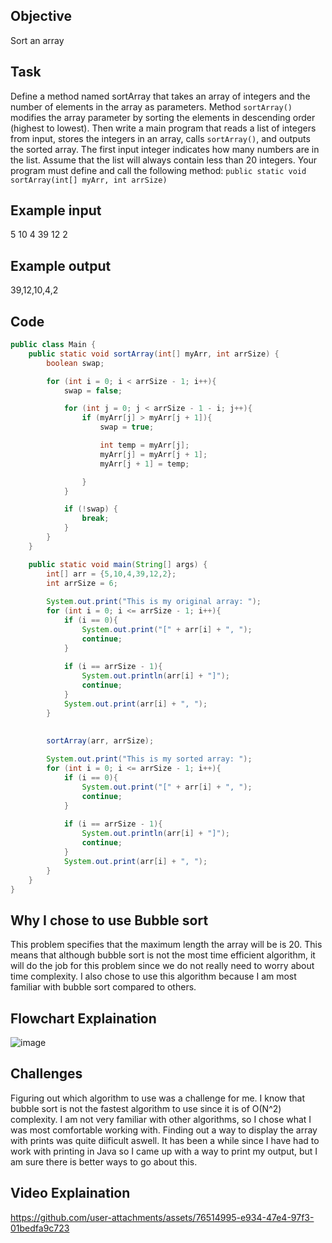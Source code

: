 ## Objective
Sort an array

## Task
Define a method named sortArray that takes an array of integers and the number of elements in the array as parameters. Method ```sortArray()``` modifies the array parameter by sorting the elements in descending order (highest to lowest). Then write a main program that reads a list of integers from input, stores the integers in an array, calls ```sortArray()```, and outputs the sorted array. The first input integer indicates how many numbers are in the list. Assume that the list will always contain less than 20 integers.
Your program must define and call the following method:  ```public static void sortArray(int[] myArr, int arrSize)```

## Example input
5 10 4 39 12 2

## Example output
39,12,10,4,2

## Code
```java
public class Main {
    public static void sortArray(int[] myArr, int arrSize) {
        boolean swap;

        for (int i = 0; i < arrSize - 1; i++){
            swap = false;

            for (int j = 0; j < arrSize - 1 - i; j++){
                if (myArr[j] > myArr[j + 1]){
                    swap = true;

                    int temp = myArr[j];
                    myArr[j] = myArr[j + 1];
                    myArr[j + 1] = temp;

                }
            }

            if (!swap) {
                break;
            }
        }
    }

    public static void main(String[] args) {
        int[] arr = {5,10,4,39,12,2};
        int arrSize = 6;
        
        System.out.print("This is my original array: ");
        for (int i = 0; i <= arrSize - 1; i++){
            if (i == 0){
                System.out.print("[" + arr[i] + ", ");
                continue;
            }
            
            if (i == arrSize - 1){
                System.out.println(arr[i] + "]");
                continue;
            }
            System.out.print(arr[i] + ", ");
        }
        
        
        sortArray(arr, arrSize);

        System.out.print("This is my sorted array: ");
        for (int i = 0; i <= arrSize - 1; i++){
            if (i == 0){
                System.out.print("[" + arr[i] + ", ");
                continue;
            }
            
            if (i == arrSize - 1){
                System.out.println(arr[i] + "]");
                continue;
            }
            System.out.print(arr[i] + ", ");
        }
    }
}
```

## Why I chose to use Bubble sort
This problem specifies that the maximum length the array will be is 20. This means that although bubble sort is not the most time efficient algorithm, it will do the job for this problem since we do not really need to worry about time complexity. I also chose to use this algorithm because I am most familiar with bubble sort compared to others.

## Flowchart Explaination
![image](https://github.com/user-attachments/assets/b47152a1-642e-4a98-b49d-8b8d20c294c1)

## Challenges
Figuring out which algorithm to use was a challenge for me. I know that bubble sort is not the fastest algorithm to use since it is of O(N^2) complexity. I am not very familiar with other algorithms, so I chose what I was most comfortable working with. Finding out a way to display the array with prints was quite diificult aswell. It has been a while since I have had to work with printing in Java so I came up with a way to print my output, but I am sure there is better ways to go about this.

## Video Explaination
https://github.com/user-attachments/assets/76514995-e934-47e4-97f3-01bedfa9c723

